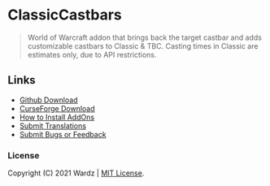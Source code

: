 # ClassicCastbars

> World of Warcraft addon that brings back the target castbar and adds customizable castbars to Classic & TBC. Casting times in Classic are estimates only, due to API restrictions.

## Links

- [Github Download](https://github.com/wardz/classiccastbars/releases)
- [CurseForge Download](https://www.curseforge.com/wow/addons/classiccastbars)
- [How to Install AddOns](https://www.wowinterface.com/forums/faq.php?faq=install)
- [Submit Translations](https://www.curseforge.com/wow/addons/classiccastbars/localization)
- [Submit Bugs or Feedback](https://github.com/wardz/ClassicCastbars/issues)

### License

Copyright (C) 2021 Wardz | [MIT License](https://opensource.org/licenses/MIT).
